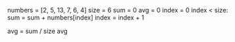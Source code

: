 numbers = [2, 5, 13, 7, 6, 4]
size = 6
sum = 0
avg = 0
index = 0
 index < size:
    sum = sum + numbers[index]
    index = index + 1

avg = sum / size
avg

